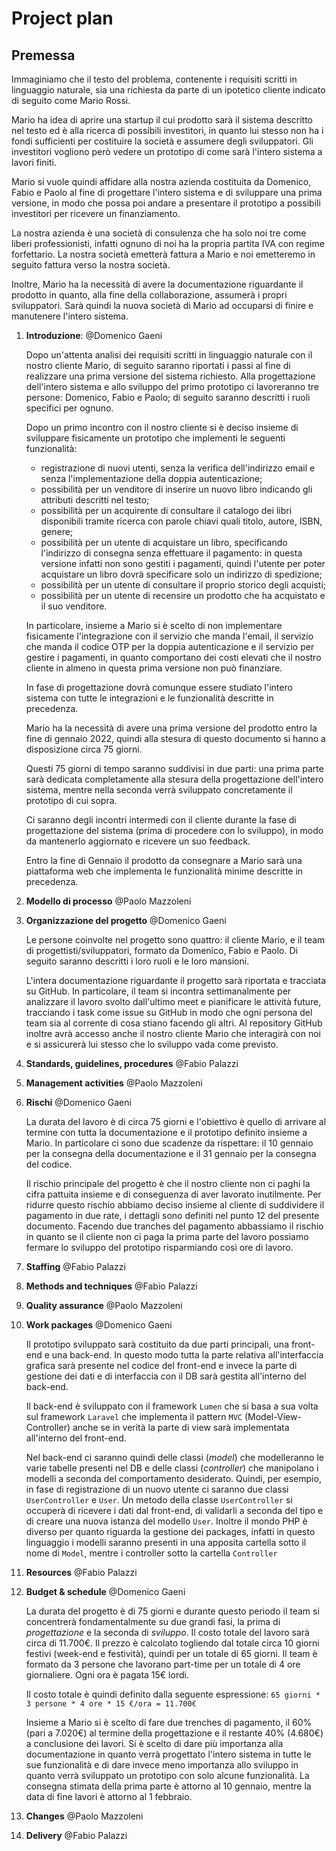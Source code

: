 # Project plan

## Premessa

Immaginiamo che il testo del problema, contenente i requisiti scritti in linguaggio naturale, sia una richiesta da parte di un ipotetico cliente indicato di seguito come Mario Rossi.

Mario ha idea di aprire una startup il cui prodotto sarà il sistema descritto nel testo ed è alla ricerca di possibili investitori, in quanto lui stesso non ha i fondi sufficienti per costituire la società e assumere degli sviluppatori. Gli investitori vogliono però vedere un prototipo di come sarà l'intero sistema a lavori finiti.

Mario si vuole quindi affidare alla nostra azienda costituita da Domenico, Fabio e Paolo al fine di progettare l'intero sistema e di sviluppare una prima versione, in modo che possa poi andare a presentare il prototipo a possibili investitori per ricevere un finanziamento.

La nostra azienda è una società di consulenza che ha solo noi tre come liberi professionisti, infatti ognuno di noi ha la propria partita IVA con regime forfettario. La nostra società emetterà fattura a Mario e noi emetteremo in seguito fattura verso la nostra società.

Inoltre, Mario ha la necessità di avere la documentazione riguardante il prodotto in quanto, alla fine della collaborazione, assumerà i propri sviluppatori. Sarà quindi la nuova società di Mario ad occuparsi di finire e manutenere l'intero sistema.

1.  **Introduzione**: @Domenico Gaeni

    Dopo un'attenta analisi dei requisiti scritti in linguaggio naturale con il nostro cliente Mario, di seguito saranno riportati i passi al fine di realizzare una prima versione del sistema richiesto.
    Alla progettazione dell'intero sistema e allo sviluppo del primo prototipo ci lavoreranno tre persone: Domenico, Fabio e Paolo; di seguito saranno descritti i ruoli specifici per ognuno.

    Dopo un primo incontro con il nostro cliente si è deciso insieme di sviluppare fisicamente un prototipo che implementi le seguenti funzionalità:

    - registrazione di nuovi utenti, senza la verifica dell'indirizzo email e senza l'implementazione della doppia autenticazione;
    - possibilità per un venditore di inserire un nuovo libro indicando gli attributi descritti nel testo;
    - possibilità per un acquirente di consultare il catalogo dei libri disponibili tramite ricerca con parole chiavi quali titolo, autore, ISBN, genere;
    - possibilità per un utente di acquistare un libro, specificando l'indirizzo di consegna senza effettuare il pagamento: in questa versione infatti non sono gestiti i pagamenti, quindi l'utente per poter acquistare un libro dovrà specificare solo un indirizzo di spedizione;
    - possibilità per un utente di consultare il proprio storico degli acquisti;
    - possibilità per un utente di recensire un prodotto che ha acquistato e il suo venditore.

    In particolare, insieme a Mario si è scelto di non implementare fisicamente l'integrazione con il servizio che manda l'email, il servizio che manda il codice OTP per la doppia autenticazione e il servizio per gestire i pagamenti, in quanto comportano dei costi elevati che il nostro cliente in almeno in questa prima versione non può finanziare.

    In fase di progettazione dovrà comunque essere studiato l'intero sistema con tutte le integrazioni e le funzionalità descritte in precedenza.

    Mario ha la necessità di avere una prima versione del prodotto entro la fine di gennaio 2022, quindi alla stesura di questo documento si hanno a disposizione circa 75 giorni.

    Questi 75 giorni di tempo saranno suddivisi in due parti: una prima parte sarà dedicata completamente alla stesura della progettazione dell'intero sistema, mentre nella seconda verrà sviluppato concretamente il prototipo di cui sopra.

    Ci saranno degli incontri intermedi con il cliente durante la fase di progettazione del sistema (prima di procedere con lo sviluppo), in modo da mantenerlo aggiornato e ricevere un suo feedback.

    Entro la fine di Gennaio il prodotto da consegnare a Mario sarà una piattaforma web che implementa le funzionalità minime descritte in precedenza.

2.  **Modello di processo** @Paolo Mazzoleni

3.  **Organizzazione del progetto** @Domenico Gaeni

    Le persone coinvolte nel progetto sono quattro: il cliente Mario, e il team di progettisti/sviluppatori, formato da Domenico, Fabio e Paolo. Di seguito saranno descritti i loro ruoli e le loro mansioni.

    L'intera documentazione riguardante il progetto sarà riportata e tracciata su GitHub. In particolare, il team si incontra settimanalmente per analizzare il lavoro svolto dall'ultimo meet e pianificare le attività future, tracciando i task come issue su GitHub in modo che ogni persona del team sia al corrente di cosa stiano facendo gli altri.
    Al repository GitHub inoltre avrà accesso anche il nostro cliente Mario che interagirà con noi e si assicurerà lui stesso che lo sviluppo vada come previsto.

4.  **Standards, guidelines, procedures** @Fabio Palazzi

5.  **Management activities** @Paolo Mazzoleni

6.  **Rischi** @Domenico Gaeni

    La durata del lavoro è di circa 75 giorni e l'obiettivo è quello di arrivare al termine con tutta la documentazione e il prototipo definito insieme a Mario. In particolare ci sono due scadenze da rispettare: il 10 gennaio per la consegna della documentazione e il 31 gennaio per la consegna del codice.

    Il rischio principale del progetto è che il nostro cliente non ci paghi la cifra pattuita insieme e di conseguenza di aver lavorato inutilmente. Per ridurre questo rischio abbiamo deciso insieme al cliente di suddividere il pagamento in due rate, i dettagli sono definiti nel punto 12 del presente documento.
    Facendo due tranches del pagamento abbassiamo il rischio in quanto se il cliente non ci paga la prima parte del lavoro possiamo fermare lo sviluppo del prototipo risparmiando così ore di lavoro.

7.  **Staffing** @Fabio Palazzi

8.  **Methods and techniques** @Fabio Palazzi

9.  **Quality assurance** @Paolo Mazzoleni

10. **Work packages** @Domenico Gaeni

    Il prototipo sviluppato sarà costituito da due parti principali, una front-end e una back-end. In questo modo tutta la parte relativa all'interfaccia grafica sarà presente nel codice del front-end e invece la parte di gestione dei dati e di interfaccia con il DB sarà gestita all'interno del back-end.

    Il back-end è sviluppato con il framework `Lumen` che si basa a sua volta sul framework `Laravel` che implementa il pattern `MVC` (Model-View-Controller) anche se in verità la parte di view sarà implementata all'interno del front-end.

    Nel back-end ci saranno quindi delle classi (_model_) che modelleranno le varie tabelle presenti nel DB e delle classi (_controller_) che manipolano i modelli a seconda del comportamento desiderato. Quindi, per esempio, in fase di registrazione di un nuovo utente ci saranno due classi `UserController` e `User`. Un metodo della classe `UserController` si occuperà di ricevere i dati dal front-end, di validarli a seconda del tipo e di creare una nuova istanza del modello `User`.
    Inoltre il mondo PHP è diverso per quanto riguarda la gestione dei packages, infatti in questo linguaggio i modelli saranno presenti in una apposita cartella sotto il nome di `Model`, mentre i controller sotto la cartella `Controller`

11. **Resources** @Fabio Palazzi

12. **Budget & schedule** @Domenico Gaeni

    La durata del progetto è di 75 giorni e durante questo periodo il team si concentrerà fondamentalmente su due grandi fasi, la prima di _progettazione_ e la seconda di _sviluppo_.
    Il costo totale del lavoro sarà circa di 11.700€. Il prezzo è calcolato togliendo dal totale circa 10 giorni festivi (week-end e festività), quindi per un totale di 65 giorni. Il team è formato da 3 persone che lavorano part-time per un totale di 4 ore giornaliere. Ogni ora è pagata 15€ lordi.

    Il costo totale è quindi definito dalla seguente espressione:
    `65 giorni * 3 persone * 4 ore * 15 €/ora = 11.700€`

    Insieme a Mario si è scelto di fare due trenches di pagamento, il 60% (pari a 7.020€) al termine della progettazione e il restante 40% (4.680€) a conclusione dei lavori. Si è scelto di dare più importanza alla documentazione in quanto verrà progettato l'intero sistema in tutte le sue funzionalità e di dare invece meno importanza allo sviluppo in quanto verrà sviluppato un prototipo con solo alcune funzionalità.
    La consegna stimata della prima parte è attorno al 10 gennaio, mentre la data di fine lavori è attorno al 1 febbraio.

13. **Changes** @Paolo Mazzoleni

14. **Delivery** @Fabio Palazzi
